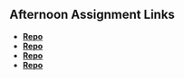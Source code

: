 ## Afternoon Assignment Links

* **[Repo](https://github.com/LanceFontanilla/scoreboard)**
* **[Repo](https://github.com/LanceFontanilla/immortalSwarm)**
* **[Repo](https://github.com/LanceFontanilla/<ASSIGNMENT_REPO>)**
* **[Repo](https://github.com/LanceFontanilla/<ASSIGNMENT_REPO>)**
